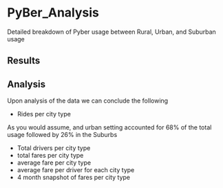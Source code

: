 # PyBer_Analysis

Detailed breakdown of Pyber usage between Rural, Urban, and Suburban usage

## Results


## Analysis
Upon analysis of the data we can conclude the following
- Rides per city type

As you would assume, and urban setting accounted for 68% of the total usage followed by 26% in the Suburbs
- Total drivers per city type
- total fares per city type
- average fare per city type
- average fare per driver for each city type
- 4 month snapshot of fares per city type

